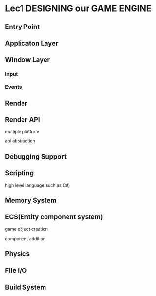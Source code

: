 # Lec1 DESIGNING our GAME ENGINE

## Entry Point

## Applicaton Layer

## Window Layer

### Input

### Events

## Render

## Render API

multiple platform

api abstraction

## Debugging Support

## Scripting

high level language(such as C#)

## Memory System

## ECS(Entity component system)

game object creation

component addition

## Physics

## File I/O

## Build System